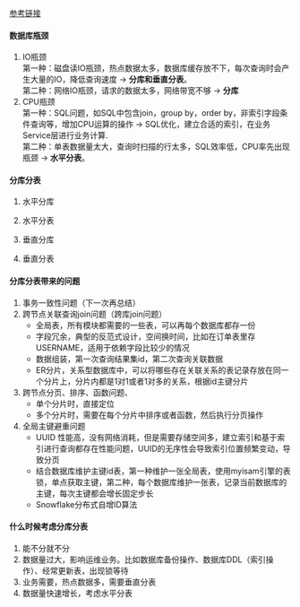 [参考链接](https://mp.weixin.qq.com/s/DKe2vPjO0B4YKGoX-Ixv7g)
#### 数据库瓶颈
1. IO瓶颈 <br>
第一种：磁盘读IO瓶颈，热点数据太多，数据库缓存放不下，每次查询时会产生大量的IO，降低查询速度 -> **分库和垂直分表**。<br>
第二种：网络IO瓶颈，请求的数据太多，网络带宽不够 -> **分库**
2. CPU瓶颈 <br>
第一种：SQL问题，如SQL中包含join，group by，order by，非索引字段条件查询等，增加CPU运算的操作 -> SQL优化，建立合适的索引，在业务Service层进行业务计算.<br>
第二种：单表数据量太大，查询时扫描的行太多，SQL效率低，CPU率先出现瓶颈 -> **水平分表**。

#### 分库分表
1. 水平分库

2. 水平分表

3. 垂直分库

4. 垂直分表

#### 分库分表带来的问题
1. 事务一致性问题（下一次再总结）
2. 跨节点关联查询join问题（跨库join问题）
	+ 全局表，所有模块都需要的一些表，可以再每个数据库都存一份
	+ 字段冗余，典型的反范式设计，空间换时间，比如在订单表里存USERNAME，适用于依赖字段比较少的情况
	+ 数据组装，第一次查询结果集id，第二次查询关联数据
	+ ER分片，关系型数据库中，可以将哪些存在关联关系的表记录存放在同一个分片上，分片内都是1对1或者1对多的关系，根据id主键分片
3. 跨节点分页、排序、函数问题、
	+ 单个分片时，直接定位
	+ 多个分片时，需要在每个分片中排序或者函数，然后执行分页操作
4. 全局主键避重问题
	+ UUID 性能高，没有网络消耗，但是需要存储空间多，建立索引和基于索引进行查询都存在性能问题，UUID的无序性会导致索引位置频繁变动，导致分页
	+ 结合数据库维护主键id表，第一种维护一张全局表，使用myisam引擎的表锁，单点获取主键，第二种，每个数据库维护一张表，记录当前数据库的主键，每次主键都会增长固定步长
	+ Snowflake分布式自增ID算法

#### 什么时候考虑分库分表
1. 能不分就不分
2. 数据量过大，影响运维业务。比如数据库备份操作、数据库DDL（索引操作）、经常更新表，出现锁等待
3. 业务需要，热点数据多，需要垂直分表
4. 数据量快速增长，考虑水平分表
